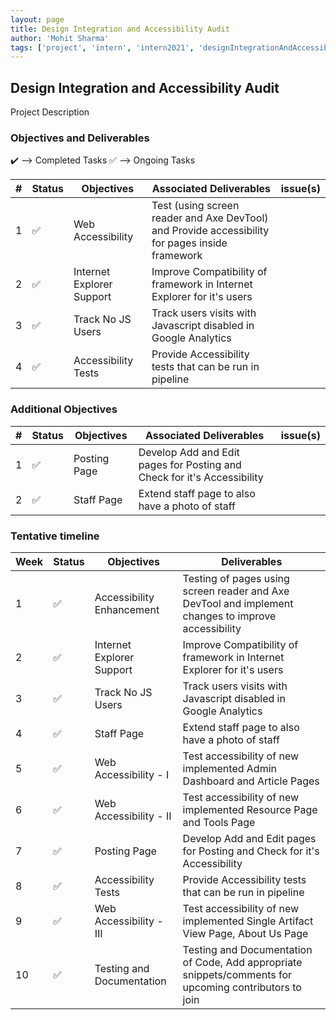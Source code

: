 ```yaml
---
layout: page
title: Design Integration and Accessibility Audit
author: 'Mohit Sharma'
tags: ['project', 'intern', 'intern2021', 'designIntegrationAndAccessibilityAudit']
---
```


## Design Integration and Accessibility Audit

Project Description

### Objectives and Deliverables

:heavy_check_mark: --> Completed Tasks
:white_check_mark: --> Ongoing Tasks

| \# | Status  | Objectives         | Associated Deliverables                                             | issue(s) |
| --- | --- | ------------------ | ------------------------------------------------------------------- | -------- |
| 1 | :white_check_mark: | Web Accessibility | Test (using screen reader and Axe DevTool) and Provide accessibility for pages inside framework  |  |
| 2 | :white_check_mark: | Internet Explorer Support | Improve Compatibility of framework in Internet Explorer for it's users |  |
| 3 | :white_check_mark: | Track No JS Users | Track users visits with Javascript disabled in Google Analytics |  |
| 4 | :white_check_mark: | Accessibility Tests | Provide Accessibility tests that can be run in pipeline |  |


### Additional Objectives

| \# | Status  | Objectives                    | Associated Deliverables         | issue(s) |
| --- | --- | ----------------------------- | ---------------------------------------------- | -------- |
| 1 | :white_check_mark: | Posting Page | Develop Add and Edit pages for Posting and Check for it's Accessibility |  |
| 2 | :white_check_mark: | Staff Page | Extend staff page to also have a photo of staff |  |


### Tentative timeline  

| Week | Status  |Objectives | Deliverables |
|---|---|---|---|
|1| :white_check_mark: | Accessibility Enhancement | Testing of pages using screen reader and Axe DevTool and implement changes to improve accessibility |
|2| :white_check_mark: | Internet Explorer Support | Improve Compatibility of framework in Internet Explorer for it's users |
|3| :white_check_mark: | Track No JS Users | Track users visits with Javascript disabled in Google Analytics |
|4| :white_check_mark: | Staff Page | Extend staff page to also have a photo of staff |
|5| :white_check_mark: | Web Accessibility - I | Test accessibility of new implemented Admin Dashboard and Article Pages | 
|6| :white_check_mark: | Web Accessibility - II | Test accessibility of new implemented Resource Page and Tools Page |
|7| :white_check_mark: | Posting Page | Develop Add and Edit pages for Posting and Check for it's Accessibility |
|8| :white_check_mark: | Accessibility Tests | Provide Accessibility tests that can be run in pipeline |
|9| :white_check_mark: | Web Accessibility - III | Test accessibility of new implemented Single Artifact View Page, About Us Page |
|10| :white_check_mark: | Testing and Documentation | Testing and Documentation of Code, Add appropriate snippets/comments for upcoming contributors to join |



